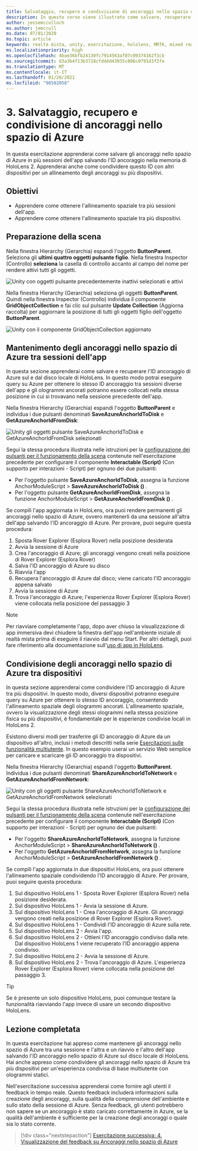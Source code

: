 ```yaml
---
title: Salvataggio, recupero e condivisione di ancoraggi nello spazio di Azure
description: In questo corso viene illustrato come salvare, recuperare e condividere Ancoraggi nello spazio di Azure in un'applicazione di realtà mista.
author: jessemcculloch
ms.author: jemccull
ms.date: 07/01/2020
ms.topic: article
keywords: realtà mista, unity, esercitazione, hololens, MRTK, mixed reality toolkit, UWP, ancoraggi nello spazio di Azure, sessioni dell'app
ms.localizationpriority: high
ms.openlocfilehash: 4bae36bfb24130fc7914563af07c09374162f3cb
ms.sourcegitcommit: d3a3b4f13b3728cfdd4d43035c806c0791d3f2fe
ms.translationtype: MT
ms.contentlocale: it-IT
ms.lasthandoff: 01/20/2021
ms.locfileid: "98582058"
---
```

# <a name="3-saving-retrieving-and-sharing-azure-spatial-anchors"></a>3. Salvataggio, recupero e condivisione di ancoraggi nello spazio di Azure

In questa esercitazione apprenderai come salvare gli ancoraggi nello spazio di Azure in più sessioni dell'app salvando l'ID ancoraggio nella memoria di HoloLens 2. Apprenderai anche come condividere questo ID con altri dispositivi per un allineamento degli ancoraggi su più dispositivi.

## <a name="objectives"></a>Obiettivi

* Apprendere come ottenere l'allineamento spaziale tra più sessioni dell'app.
* Apprendere come ottenere l'allineamento spaziale tra più dispositivi.

## <a name="preparing-the-scene"></a>Preparazione della scena

Nella finestra Hierarchy (Gerarchia) espandi l'oggetto **ButtonParent**. Seleziona gli **ultimi quattro oggetti pulsante figlio**. Nella finestra Inspector (Controllo) **seleziona** la casella di controllo accanto al campo del nome per rendere attivi tutti gli oggetti.

![Unity con oggetti pulsante precedentemente inattivi selezionati e attivi](images/mr-learning-asa/asa-03-section1-step1-1.png)

Nella finestra Hierarchy (Gerarchia) seleziona gli oggetti **ButtonParent**. Quindi nella finestra Inspector (Controllo) individua il componente **GridObjectCollection** e fai clic sul pulsante **Update Collection** (Aggiorna raccolta) per aggiornare la posizione di tutti gli oggetti figlio dell'oggetto **ButtonParent**.

![Unity con il componente GridObjectCollection aggiornato](images/mr-learning-asa/asa-03-section1-step1-2.png)

## <a name="persisting-azure-spatial-anchors-between-app-sessions"></a>Mantenimento degli ancoraggi nello spazio di Azure tra sessioni dell'app

In questa sezione apprenderai come salvare e recuperare l'ID ancoraggio di Azure sul e dal disco locale di HoloLens. In questo modo potrai eseguire query su Azure per ottenere lo stesso ID ancoraggio tra sessioni diverse dell'app e gli ologrammi ancorati potranno essere collocati nella stessa posizione in cui si trovavano nella sessione precedente dell'app.

Nella finestra Hierarchy (Gerarchia) espandi l'oggetto **ButtonParent** e individua i due pulsanti denominati **SaveAzureAnchorIdToDisk** e **GetAzureAnchorIdFromDisk**:

![Unity gli oggetti pulsante SaveAzureAnchorIdToDisk e GetAzureAnchorIdFromDisk selezionati](images/mr-learning-asa/asa-03-section2-step1-1.png)

Segui la stessa procedura illustrata nelle istruzioni per la [configurazione dei pulsanti per il funzionamento della scena](mr-learning-asa-02.md#configuring-the-buttons-to-operate-the-scene) contenute nell'esercitazione precedente per configurare il componente **Interactable (Script)** (Con supporto per interazioni - Script) per ognuno dei due pulsanti:

* Per l'oggetto pulsante **SaveAzureAnchorIdToDisk**, assegna la funzione AnchorModuleScript > **SaveAzureAnchorIdToDisk ()** .
* Per l'oggetto pulsante **GetAzureAnchorIdFromDisk**, assegna la funzione AnchorModuleScript > **GetAzureAnchorIdFromDisk ()** .

Se compili l'app aggiornata in HoloLens, ora puoi rendere permanenti gli ancoraggi nello spazio di Azure, ovvero mantenerli da una sessione all'altra dell'app salvando l'ID ancoraggio di Azure. Per provare, puoi seguire questa procedura:

1. Sposta Rover Explorer (Esplora Rover) nella posizione desiderata
2. Avvia la sessione di Azure
3. Crea l'ancoraggio di Azure; gli ancoraggi vengono creati nella posizione di Rover Explorer (Esplora Rover)
4. Salva l'ID ancoraggio di Azure su disco
5. Riavvia l'app
6. Recupera l'ancoraggio di Azure dal disco; viene caricato l'ID ancoraggio appena salvato
7. Avvia la sessione di Azure
8. Trova l'ancoraggio di Azure; l'esperienza Rover Explorer (Esplora Rover) viene collocata nella posizione del passaggio 3

> [!NOTE]
> Per riavviare completamente l'app, dopo aver chiuso la visualizzazione di app immersiva devi chiudere la finestra dell'app nell'ambiente iniziale di realtà mista prima di eseguire il riavvio dal menu Start. Per altri dettagli, puoi fare riferimento alla documentazione sull'[uso di app in HoloLens](/hololens/holographic-home#using-apps-on-hololens).

## <a name="sharing-azure-spatial-anchors-between-devices"></a>Condivisione degli ancoraggi nello spazio di Azure tra dispositivi

In questa sezione apprenderai come condividere l'ID ancoraggio di Azure tra più dispositivi. In questo modo, diversi dispositivi potranno eseguire query su Azure per ottenere lo stesso ID ancoraggio, consentendo l'allineamento spaziale degli ologrammi ancorati. L'allineamento spaziale, ovvero la visualizzazione degli stessi ologrammi nella stessa posizione fisica su più dispositivi, è fondamentale per le esperienze condivise locali in HoloLens 2.

Esistono diversi modi per trasferire gli ID ancoraggio di Azure da un dispositivo all'altro, inclusi i metodi descritti nella serie [Esercitazioni sulle funzionalità multiutente](mr-learning-sharing-02.md). In questo esempio userai un servizio Web semplice per caricare e scaricare gli ID ancoraggio tra dispositivi.

Nella finestra Hierarchy (Gerarchia) espandi l'oggetto **ButtonParent**.   Individua i due pulsanti denominati **ShareAzureAnchorIdToNetwork** e **GetAzureAnchorIdFromNetwork**:

![Unity con gli oggetti pulsante ShareAzureAnchorIdToNetwork e GetAzureAnchorIdFromNetwork selezionati](images/mr-learning-asa/asa-03-section3-step1-1.png)

Segui la stessa procedura illustrata nelle istruzioni per la [configurazione dei pulsanti per il funzionamento della scena](mr-learning-asa-02.md#configuring-the-buttons-to-operate-the-scene) contenute nell'esercitazione precedente per configurare il componente **Interactable (Script)** (Con supporto per interazioni - Script) per ognuno dei due pulsanti:

* Per l'oggetto **ShareAzureAnchorIdToNetwork**, assegna la funzione AnchorModuleScript > **ShareAzureAnchorIdToNetwork ()** .
* Per l'oggetto **GetAzureAnchorIdFromNetwork**, assegna la funzione AnchorModuleScript > **GetAzureAnchorIdFromNetwork ()** .

Se compili l'app aggiornata in due dispositivi HoloLens, ora puoi ottenere l'allineamento spaziale condividendo l'ID ancoraggio di Azure. Per provare, puoi seguire questa procedura:

1. Sul dispositivo HoloLens 1 - Sposta Rover Explorer (Esplora Rover) nella posizione desiderata.
2. Sul dispositivo HoloLens 1 - Avvia la sessione di Azure.
3. Sul dispositivo HoloLens 1 - Crea l'ancoraggio di Azure. Gli ancoraggi vengono creati nella posizione di Rover Explorer (Esplora Rover).
4. Sul dispositivo HoloLens 1 - Condividi l'ID ancoraggio di Azure sulla rete.
5. Sul dispositivo HoloLens 2 - Avvia l'app.
6. Sul dispositivo HoloLens 2 - Ottieni l'ID ancoraggio condiviso dalla rete. Dal dispositivo HoloLens 1 viene recuperato l'ID ancoraggio appena condiviso.
7. Sul dispositivo HoloLens 2 - Avvia la sessione di Azure.
8. Sul dispositivo HoloLens 2 - Trova l'ancoraggio di Azure. L'esperienza Rover Explorer (Esplora Rover) viene collocata nella posizione del passaggio 3.

> [!TIP]
> Se è presente un solo dispositivo HoloLens, puoi comunque testare la funzionalità riavviando l'app invece di usare un secondo dispositivo HoloLens.

## <a name="congratulations"></a>Lezione completata

In questa esercitazione hai appreso come mantenere gli ancoraggi nello spazio di Azure tra una sessione e l'altra e un riavvio e l'altro dell'app salvando l'ID ancoraggio nello spazio di Azure sul disco locale di HoloLens. Hai anche appreso come condividere gli ancoraggi nello spazio di Azure tra più dispositivi per un'esperienza condivisa di base multiutente con ologrammi statici.

Nell'esercitazione successiva apprenderai come fornire agli utenti il feedback in tempo reale. Questo feedback includerà informazioni sulla creazione degli ancoraggi, sulla qualità della comprensione dell'ambiente e sullo stato della sessione di Azure. Senza feedback, gli utenti potrebbero non sapere se un ancoraggio è stato caricato correttamente in Azure, se la qualità dell'ambiente è sufficiente per la creazione degli ancoraggi o quale sia lo stato corrente.

> [!div class="nextstepaction"]
> [Esercitazione successiva: 4. Visualizzazione del feedback su Ancoraggi nello spazio di Azure](mr-learning-asa-04.md)